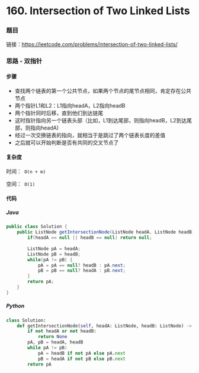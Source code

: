 

# 160. Intersection of Two Linked Lists

### 题目

链接：https://leetcode.com/problems/intersection-of-two-linked-lists/



### 思路 - 双指针

#### 步骤

- 查找两个链表的第一个公共节点，如果两个节点的尾节点相同，肯定存在公共节点
- 两个指针L1和L2：L1指向headA，L2指向headB
- 两个指针同时后移，直到他们到达链尾
- 这时指针指向另一个链表头部（比如，L1到达尾部，则指向headB，L2到达尾部，则指向headA)
- 经过一次交换链表的指向，就相当于是跳过了两个链表长度的差值
- 之后就可以开始判断是否有共同的交叉节点了



#### 复杂度

时间：` O(n + m)`

空间：` O(1)`



#### 代码

##### Java

```java
public class Solution {
    public ListNode getIntersectionNode(ListNode headA, ListNode headB) {
        if(headA == null || headB == null) return null;
        
        ListNode pA = headA;
        ListNode pB = headB;
        while(pA != pB) {
            pA = pA == null? headB : pA.next;
            pB = pB == null? headA : pB.next;    
        }
        return pA;  
    }
}
```



##### Python

```python
class Solution:
    def getIntersectionNode(self, headA: ListNode, headB: ListNode) -> ListNode:
        if not headA or not headB:
            return None
        pA, pB = headA, headB
        while pA != pB:
            pA = headB if not pA else pA.next
            pB = headA if not pB else pB.next
        return pA
```
